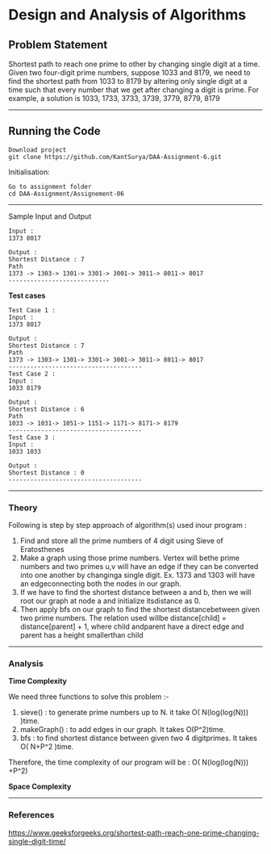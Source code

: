 # Design and Analysis of Algorithms

## Problem Statement
Shortest path to reach one prime to other by changing single digit at a time. Given
two four-digit prime numbers, suppose 1033 and 8179, we need to find the shortest
path from 1033 to 8179 by altering only single digit at a time such that every number
that we get after changing a digit is prime. For example, a solution is 1033, 1733,
3733, 3739, 3779, 8779, 8179

---
## Running the Code 

```
Download project
git clone https://github.com/KantSurya/DAA-Assignment-6.git
```
Initialisation: 
```
Go to assignment folder
cd DAA-Assignment/Assignement-06
```
---

Sample Input and Output
```
Input : 
1373 8017

Output : 
Shortest Distance : 7
Path
1373 -> 1303-> 1301-> 3301-> 3001-> 3011-> 8011-> 8017
----------------------------
```
**Test cases**
```
Test Case 1 : 
Input : 
1373 8017

Output : 
Shortest Distance : 7
Path
1373 -> 1303-> 1301-> 3301-> 3001-> 3011-> 8011-> 8017
-------------------------------------
Test Case 2 : 
Input : 
1033 8179

Output : 
Shortest Distance : 6
Path
1033 -> 1031-> 1051-> 1151-> 1171-> 8171-> 8179
-------------------------------------
Test Case 3 : 
Input : 
1033 1033

Output : 
Shortest Distance : 0
-------------------------------------
```

---

### Theory
Following is step by step approach of algorithm(s) used inour program :
01. Find  and  store  all  the  prime  numbers  of  4  digit  using Sieve of Eratosthenes
02. Make a graph using those prime numbers. Vertex will bethe prime numbers and two primes u,v will have an edge if  they  can  be  converted  into  one  another  by  changinga  single  digit.  Ex.  1373  and  1303  will  have  an  edgeconnecting both the nodes in our graph.
03. If we have to find the shortest distance between a and b, then  we  will  root  our  graph  at  node  a  and  initialize  itsdistance as 0.
04. Then apply bfs on our graph to find the shortest distancebetween given two prime numbers. The relation used willbe distance[child] = distance[parent] + 1, where child andparent have a direct edge and parent has a height smallerthan child

---

### Analysis

**Time Complexity**

We need three functions to solve this problem :- 
01. sieve() :  to  generate  prime  numbers  up  to  N.  it  take O( N(log(log(N))) )time.
02. makeGraph() : to  add  edges  in  our  graph.  It  takes O(P^2)time.
03. bfs : to find shortest distance between given two 4 digitprimes. It takes O( N+P^2 )time.

Therefore,  the  time  complexity  of  our  program  will  be : O( N(log(log(N))) +P^2)

**Space Complexity**

----

### References

https://www.geeksforgeeks.org/shortest-path-reach-one-prime-changing-single-digit-time/
